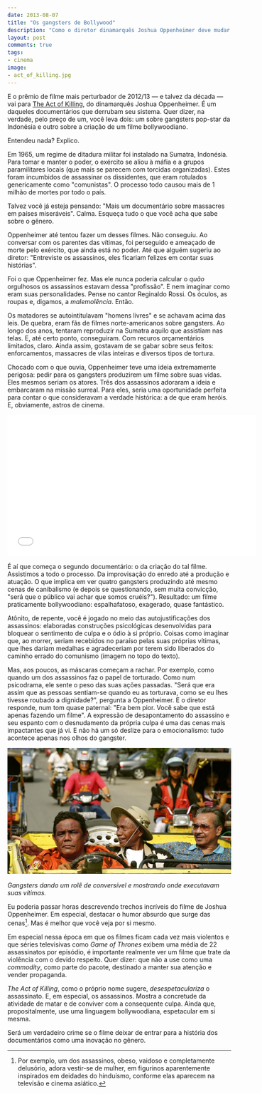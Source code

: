 ```yaml
---
date: 2013-08-07
title: "Os gangsters de Bollywood"
description: "Como o diretor dinamarquês Joshua Oppenheimer deve mudar a história dos documentários com seu filme The Act of Killing"
layout: post
comments: true
tags:
- cinema
image:
- act_of_killing.jpg
---
```



E o prêmio de filme mais perturbador de 2012/13 — e talvez da década — vai para [The Act of Killing](http://theactofkilling.com/), do dinamarquês Joshua Oppenheimer. É um daqueles documentários que derrubam seu sistema. Quer dizer, na verdade, pelo preço de um, você leva dois: um sobre gangsters pop-star da Indonésia e outro sobre a criação de um filme bollywoodiano.

Entendeu nada? Explico.

Em 1965, um regime de ditadura militar foi instalado na Sumatra, Indonésia. Para tomar e manter o poder, o exército se aliou à máfia e a grupos paramilitares locais (que mais se parecem com torcidas organizadas). Estes foram incumbidos de assassinar os dissidentes, que eram rotulados genericamente como "comunistas". O processo todo causou mais de 1 milhão de mortes por todo o país.

Talvez você já esteja pensando: "Mais um documentário sobre massacres em países miseráveis". Calma. Esqueça tudo o que você acha que sabe sobre o gênero.

Oppenheimer até tentou fazer um desses filmes. Não conseguiu. Ao conversar com os parentes das vítimas, foi perseguido e ameaçado de morte pelo exército, que ainda está no poder. Até que alguém sugeriu ao diretor: "Entreviste os assassinos, eles ficariam felizes em contar suas histórias".

Foi o que Oppenheimer fez. Mas ele nunca poderia calcular o *quão* orgulhosos os assassinos estavam dessa "profissão". E nem imaginar como eram suas personalidades. Pense no cantor Reginaldo Rossi. Os óculos, as roupas e, digamos, a *malemolência*. Então.

Os matadores se autointitulavam "homens livres" e se achavam acima das leis. De quebra, eram fãs de filmes norte-americanos sobre gangsters. Ao longo dos anos, tentaram reproduzir na Sumatra aquilo que assistiam nas telas. E, até certo ponto, conseguiram. Com recuros orçamentários limitados, claro. Ainda assim, gostavam de se gabar sobre seus feitos: enforcamentos, massacres de vilas inteiras e diversos tipos de tortura.

Chocado com o que ouvia, Oppenheimer teve uma ideia extremamente perigosa: pedir para os gangsters produzirem um filme sobre suas vidas. Eles mesmos seriam os atores. Três dos assassinos adoraram a ideia e embarcaram na missão surreal. Para eles, seria uma oportunidade perfeita para contar o que consideravam a verdade histórica: a de que eram heróis. E, obviamente, astros de cinema.

<iframe width="560" height="315" src="//www.youtube.com/embed/SD5oMxbMcHM" frameborder="0" allowfullscreen></iframe>

É aí que começa o segundo documentário: o da criação do tal filme. Assistimos a todo o processo. Da improvisação do enredo até a produção e atuação. O que implica em ver quatro gangsters produzindo até mesmo cenas de canibalismo (e depois se questionando, sem muita convicção, "será que o público vai achar que somos cruéis?"). Resultado: um filme praticamente bollywoodiano: espalhafatoso, exagerado, quase fantástico.

Atônito, de repente, você é jogado no meio das autojustificações dos assassinos: elaboradas construções psicológicas desenvolvidas para bloquear o sentimento de culpa e o ódio à si próprio. Coisas como imaginar que, ao morrer, seriam recebidos no paraíso pelas suas próprias vítimas, que lhes dariam medalhas e agradeceriam por terem sido liberados do caminho errado do comunismo (imagem no topo do texto).

Mas, aos poucos, as máscaras começam a rachar. Por exemplo, como quando um dos assassinos faz o papel de torturado. Como num psicodrama, ele sente o peso das suas ações passadas. "Será que era assim que as pessoas sentiam-se quando eu as torturava, como se eu lhes tivesse roubado a dignidade?", pergunta a Oppenheimer. E o diretor responde, num tom quase paternal: "Era bem pior. Você sabe que está apenas fazendo um filme". A expressão de desapontamento do assassino e seu espanto com o desnudamento da própria culpa é uma das cenas mais impactantes que já vi. E não há um só deslize para o emocionalismo: tudo acontece apenas nos olhos do gangster.

![Gangsters em seu conversível](/images/killing02.jpg)

*Gangsters dando um rolê de conversível e mostrando onde executavam suas vítimas.*

Eu poderia passar horas descrevendo trechos incríveis do filme de Joshua Oppenheimer. Em especial, destacar o humor absurdo que surge das cenas[^1]. Mas é melhor que você veja por si mesmo.

Em especial nessa época em que os filmes ficam cada vez mais violentos e que séries televisivas como *Game of Thrones* exibem uma média de 22 assassinatos por episódio, é importante realmente ver um filme que trate da violência com o devido respeito. Quer dizer: que não a use como uma *commodity*, como parte do pacote, destinado a manter sua atenção e vender propaganda.

*The Act of Killing*, como o próprio nome sugere, *desespetaculariza* o assassinato. E, em especial, os assassinos. Mostra a concretude da atividade de matar e de conviver com a consequente culpa. Ainda que, propositalmente, use uma linguagem bollywoodiana, espetacular em si mesma.

Será um verdadeiro crime se o filme deixar de entrar para a história dos documentários como uma inovação no gênero.

[^1]: Por exemplo, um dos assassinos, obeso, vaidoso e completamente delusório, adora vestir-se de mulher, em figurinos aparentemente inspirados em deidades do hinduísmo, conforme elas aparecem na televisão e cinema asiático.